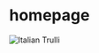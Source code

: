 # homepage
<html>
<head>
<title> Ugly Home Page </title>
</head>

<body>

<img src="pic_trulli.jpg" alt="Italian Trulli">

</body>

<html>